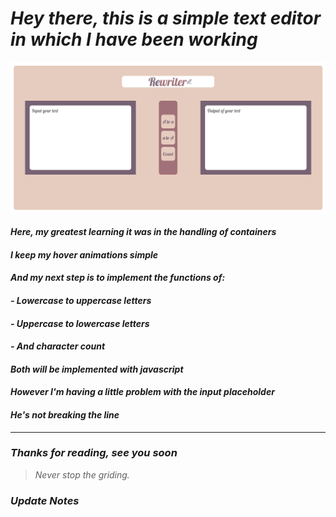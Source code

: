 # *Hey there, this is a simple text editor in which I have been working*

<p align="center">
  <img src="https://github.com/DevLass/texteditor/blob/main/readmeimg/rewriterpage.png" alt="Page Preview">
</p>

#### *Here, my greatest learning it was in the handling of containers*
#### *I keep my hover animations simple*
#### *And my next step is to implement the functions of:*
#### *- Lowercase to uppercase letters*
#### *- Uppercase to lowercase letters*
#### *- And character count*
#### *Both will be implemented with javascript*
#### *However I'm having a little problem with the input placeholder*
#### *He's not breaking the line*
************************************************************************************************************************************

###   *Thanks for reading, see you soon*

> *Never stop the griding.*

### *Update Notes*

